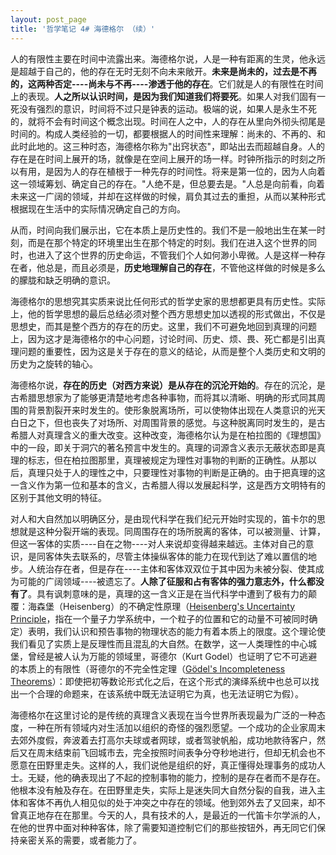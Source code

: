 ```yaml
---
layout: post_page
title: '哲学笔记 4# 海德格尔 （续）'
---
```


人的有限性主要在时间中流露出来。海德格尔说，人是一种有距离的生灵，他永远是超越于自己的，他的存在无时无刻不向未来敞开。**未来是尚未的，过去是不再的，这两种否定----尚未与不再----渗透于他的存在**。它们就是人的有限性在时间上的表现。**人之所以认识时间，是因为我们知道我们将要死**。如果人对我们固有一死没有强烈的意识，时间将不过只是钟表的运动。极端的说，如果人是永生不死的，就将不会有时间这个概念出现。时间在人之中，人的存在从里向外彻头彻尾是时间的。构成人类经验的一切，都要根据人的时间性来理解：尚未的、不再的、和此时此地的。这三种时态，海德格尔称为"出窍状态"，即站出去而超越自身。人的存在是在时间上展开的场，就像是在空间上展开的场一样。时钟所指示的时刻之所以有用，是因为人的存在植根于一种先存的时间性。将来是第一位的，因为人向着这一领域筹划、确定自己的存在。"人绝不是，但总要去是。"人总是向前看，向着未来这一广阔的领域，并却在这样做的时候，肩负其过去的重担，从而以某种形式根据现在生活中的实际情况确定自己的方向。

从而，时间向我们展示出，它在本质上是历史性的。我们不是一般地出生在某一时刻，而是在那个特定的环境里出生在那个特定的时刻。我们在进入这个世界的同时，也进入了这个世界的历史命运，不管我们个人如何渺小卑微。人是这样一种存在者，他总是，而且必须是，**历史地理解自己的存在**，不管他这样做的时候是多么的朦胧和缺乏明确的意识。

海德格尔的思想究其实质来说比任何形式的哲学史家的思想都更具有历史性。实际上，他的哲学思想的最后总结必须对整个西方思想史加以透视的形式做出，不仅是思想史，而其是整个西方的存在的历史。这里，我们不可避免地回到真理的问题上，因为这才是海德格尔的中心问题，讨论时间、历史、烦、畏、死亡都是引出真理问题的重要性，因为这是关于存在的意义的结论，从而是整个人类历史和文明的历史为之旋转的轴心。

海德格尔说，**存在的历史（对西方来说）是从存在的沉沦开始的**。存在的沉沦，是古希腊思想家为了能够更清楚地考虑各种事物，而将其以清晰、明确的形式同其周围的背景割裂开来时发生的。使形象脱离场所，可以使物体出现在人类意识的光天白日之下，但也丧失了对场所、对周围背景的感觉。与这种脱离同时发生的，是古希腊人对真理含义的重大改变。这种改变，海德格尔认为是在柏拉图的《理想国》中的一段，即关于洞穴的著名预言中发生的。真理的词源含义表示无蔽状态即是真理的标志，但在柏拉图那里，真理被规定为理性对事物的判断的正确性。从那以后，真理只处于人的理性之中，只要理性对事物的判断是正确的。由于把真理的这一含义作为第一位和基本的含义，古希腊人得以发展起科学，这是西方文明特有的区别于其他文明的特征。

对人和大自然加以明确区分，是由现代科学在我们纪元开始时实现的，笛卡尔的思想就是这种分裂开端的表现。同周围存在的场所脱离的客体，可以被测量、计算，但这一客体的实质----自在之物----对人来说却变得越来越远。主体对自己的意识，是同客体失去联系的，尽管主体操纵客体的能力在现代到达了难以置信的地步。人统治存在者，但是存在----主体和客体双双位于其中因为未被分裂、使其成为可能的广阔领域----被遗忘了。**人除了征服和占有客体的强力意志外，什么都没有了**。具有讽刺意味的是，真理的这一含义正是在当代科学中遭到了极有力的颠覆：海森堡（Heisenberg）的不确定性原理（[Heisenberg's Uncertainty Principle][1]，指在一个量子力学系统中，一个粒子的位置和它的动量不可被同时确定）表明，我们认识和预告事物的物理状态的能力有着本质上的限度。这个理论使我们看见了实质上是反理性而且混乱的大自然。在数学，这一人类理性的中心城堡，曾经是被人认为万能的领域里，哥德尔（Kurt Godel）也证明了它不可逃避的本质上的有限性（哥德尔的不完全性定理（[Gödel's Incompleteness Theorems][2]）：即使把初等数论形式化之后，在这个形式的演绎系统中也总可以找出一个合理的命题来，在该系统中既无法证明它为真，也无法证明它为假）。

海德格尔在这里讨论的是传统的真理含义表现在当今世界所表现最为广泛的一种态度，一种在所有领域内对生活加以组织的奇怪的强烈愿望。一个成功的企业家周末去郊外度假，奔波着去打高尔夫球或者网球，或者驾驶帆船，成功地款待客户，然后又在周末结束前飞回城市去，完全按照时间表争分夺秒地进行，但却无机会也不愿意在田野里走失。这样的人，我们说他是组织的好，真正懂得处理事务的成功人士。无疑，他的确表现出了不起的控制事物的能力，控制的是存在者而不是存在。他根本没有触及存在。在田野里走失，实际上是迷失同大自然分裂的自我，进入主体和客体不再仇人相见似的处于冲突之中存在的领域。他到郊外去了又回来，却不曾真正地存在在那里。今天的人，具有技术的人，是最近的一代笛卡尔学派的人，在他的世界中面对种种客体，除了需要知道控制它们的那些按钮外，再无同它们保持亲密关系的需要，或者能力了。

[1]: https://en.wikipedia.org/wiki/Uncertainty_principle
[2]: https://en.wikipedia.org/wiki/G%C3%B6del's_incompleteness_theorems
